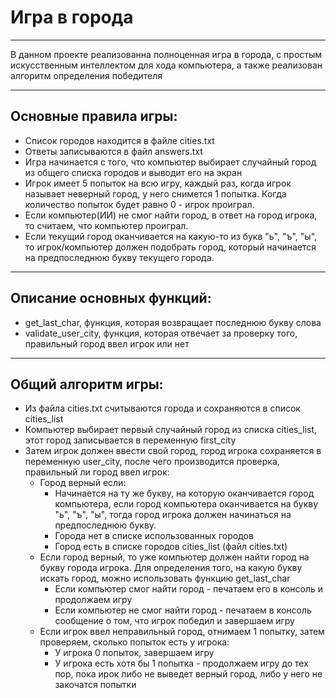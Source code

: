 # Игра в города
_______________
В данном проекте реализованна полноценная игра в города, с простым искусственным интеллектом для хода компьютера, а также реализован алгоритм определения победителя
_______________
## Основные правила игры:
+ Список городов находится в файле cities.txt
+ Ответы записываются в файл answers.txt
+ Игра начинается с того, что компьютер выбирает случайный город из общего списка городов и выводит его на экран
+ Игрок имеет 5 попыток на всю игру, каждый раз, когда игрок называет неверный город, у него снимется 1 попытка. Когда количество попыток будет равно 0 - игрок проиграл.
+ Если компьютер(ИИ) не смог найти город, в ответ на город игрока, то считаем, что компьютер проиграл.
+ Если текущий город оканчивается на какую-то из букв "ь", "ъ", "ы", то игрок/компьютер должен подобрать город, который начинается на предпоследнюю букву текущего города.
__________________
## Описание основных функций:
+ get_last_char, функция, которая возвращает последнюю букву слова
+ validate_user_city, функция, которая отвечает за проверку того, правильный город ввел игрок или нет
___________________
## Общий алгоритм игры:
+ Из файла cities.txt считываются города и сохраняются в список cities_list
+ Компьютер выбирает первый случайный город из списка cities_list, этот город записывается в переменную first_city
+ Затем игрок должен ввести свой город, город игрока сохраняется в переменную user_city, после чего производится проверка, правильный ли город ввел игрок:
  + Город верный если:
    + Начинается на ту же букву, на которую оканчивается город компьютера, если город компьютера оканчивается на букву "ь", "ъ", "ы", тогда город игрока должен начинаться на предпоследнюю букву.
    + Города нет в списке использованных городов
    + Город есть в списке городов cities_list (файл cities.txt)
  + Если город верный, то уже компьютер должен найти город на букву города игрока. Для определения того, на какую букву искать город, можно использовать функцию get_last_char
    + Если компьютер смог найти город - печатаем его в консоль и продолжаем игру
    + Если компьютер не смог найти город - печатаем в консоль сообщение о том, что игрок победил и завершаем игру
  + Если игрок ввел неправильный город, отнимаем 1 попытку, затем проверяем, сколько попыток есть у игрока:
    + У игрока 0 попыток, завершаем игру
    + У игрока есть хотя бы 1 попытка - продолжаем игру до тех пор, пока ирок либо не выведет верный город, либо у него не закочатся попытки
